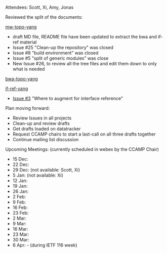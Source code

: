 Attendees: Scott, Xi, Amy, Jonas

Reviewed the split of the documents:

[mw-topo-yang](https://github.com/ietf-ccamp-wg/draft-ietf-ccamp-mw-topo-yang)
- draft MD file, README file have been updated to extract the bwa and if-ref material
- Issue #25 "Clean-up the repository" was closed
- Issue #8 "build environment" was closed
- Issue #5 "split of generic modules" was close
- New Issue #26, to review all the tree files and edit them down to only what is needed

[bwa-topo-yang](https://github.com/ietf-ccamp-wg/draft-ietf-ccamp-bwa-topo-yang)

[if-ref-yang](https://github.com/ietf-ccamp-wg/draft-ietf-ccamp-if-ref-topo-yang)
- [Issue #3](https://github.com/ietf-ccamp-wg/draft-ietf-ccamp-if-ref-topo-yang/issues/3) "Where to augment for interface reference"

Plan moving forward:
- Review Issues in all projects
- Clean-up and review drafts
- Get drafts loaded on datatracker
- Request CCAMP chairs to start a last-call on all three drafts together
- Continue mailing list discussion

Upcoming Meetings: (currently scheduled in webex by the CCAMP Chair)
- 15 Dec: 
- 22 Dec: 
- 29 Dec: (not available: Scott, Xi)
-  5 Jan: (not available: Xi)
- 12 Jan:
- 19 Jan:
- 26 Jan:
- 2 Feb:
- 9 Feb:
- 16 Feb:
- 23 Feb:
- 2 Mar:
- 9 Mar:
- 16 Mar:
- 23 Mar:
- 30 Mar:
- 6 Apr: - (during IETF 116 week)
